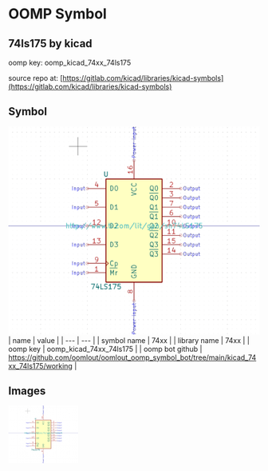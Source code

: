 # OOMP Symbol  
## 74ls175  by kicad  
  
oomp key: oomp_kicad_74xx_74ls175  
  
source repo at: [https://gitlab.com/kicad/libraries/kicad-symbols](https://gitlab.com/kicad/libraries/kicad-symbols)  
## Symbol  
  
[![working.png](working_600.png)](working.png)  
| name | value | 
| --- | --- | 
| symbol name | 74xx | 
| library name | 74xx | 
| oomp key | oomp_kicad_74xx_74ls175 | 
| oomp bot github | https://github.com/oomlout/oomlout_oomp_symbol_bot/tree/main/kicad_74xx_74ls175/working | 
## Images  
  
[![working.png](working_140.png)](working.png)  
